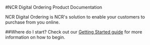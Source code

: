 #NCR Digital Ordering Product Documentation

NCR Digital Ordering is NCR's solution to enable your customers to purchase from you online.

##Where do I start?
Check out our [Getting Started guide](getting-started.md) for more information on how to begin.

